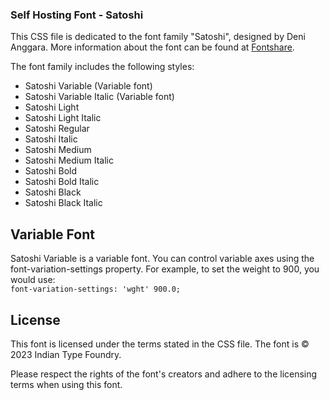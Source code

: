 ### Self Hosting Font - Satoshi
This CSS file is dedicated to the font family "Satoshi", designed by Deni Anggara. More information about the font can be found at [Fontshare](https://www.fontshare.com/fonts/satoshi).

The font family includes the following styles:
- Satoshi Variable (Variable font)
- Satoshi Variable Italic (Variable font)
- Satoshi Light
- Satoshi Light Italic
- Satoshi Regular
- Satoshi Italic
- Satoshi Medium
- Satoshi Medium Italic
- Satoshi Bold
- Satoshi Bold Italic
- Satoshi Black
- Satoshi Black Italic

## Variable Font
Satoshi Variable is a variable font. You can control variable axes using the font-variation-settings property. For example, to set the weight to 900, you would use: <br />
```font-variation-settings: 'wght' 900.0;```

## License
This font is licensed under the terms stated in the CSS file. The font is © 2023 Indian Type Foundry.

Please respect the rights of the font's creators and adhere to the licensing terms when using this font.
